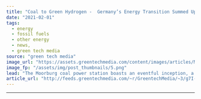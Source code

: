 ```yaml
---
title: "Coal to Green Hydrogen -  Germany’s Energy Transition Summed Up in One Project"
date: "2021-02-01"
tags: 
  - energy
  - fossil fuels
  - other energy
  - news,
  - green tech media
source: "green tech media"
image_url: "https://assets.greentechmedia.com/content/images/articles/Moorburg_power_plant_XL_Credit_Vattenfall.jpg"
image_fp: "/assets/img/post_thumbnails/5.png"
lead: "The Moorburg coal power station boasts an eventful inception, a landmark closure, and now, a bright future. It was opened in 2015 by Swedish utility Vattenfall on the banks of the Elbe river, just outside the German port city of Hamburg. Its planning ..."
article_url: "http://feeds.greentechmedia.com/~r/GreentechMedia/~3/g7I-3AfUgvo/coal-to-green-hydrogen-germanys-energy-transition-summed-up-in-one-project"
---
```


---
